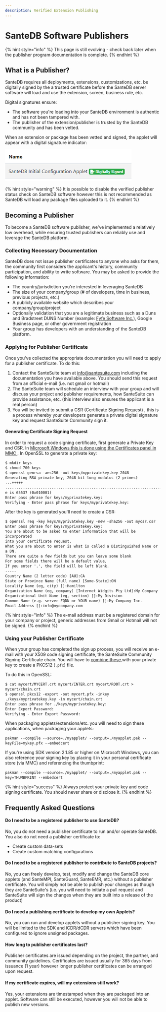 ```yaml
---
description: Verified Extension Publishing
---
```


# SanteDB Software Publishers

{% hint style="info" %}
This page is still evolving - check back later when the publisher program documentation is complete.
{% endhint %}

## What is a Publisher?

SanteDB requires all deployments, extensions, customizations, etc. be digitally signed by the a trusted certificate before the SanteDB server software will load and use the extension, screen, business rule, etc.&#x20;

Digital signatures ensure:

* The software you're loading into your SanteDB environment is authentic and has not been tampered with.
* The publisher of the extension/publisher is trusted by the SanteDB community and has been vetted.

When an extension or package has been vetted and signed, the applet will appear with a digital signature indicator:

![](<../../.gitbook/assets/image (405).png>)

{% hint style="warning" %}
It is possible to disable the verified publisher status check on SanteDB software however this is not recommended as SanteDB will load any package files uploaded to it.&#x20;
{% endhint %}

## Becoming a Publisher

To become a SanteDB software publisher, we've implemented a relatively low overhead, while ensuring trusted publishers can reliably use and leverage the SanteDB platform.

### Collecting Necessary Documentation

SanteDB does not issue publisher certificates to anyone who asks for them, the community first considers the applicant's history, community participation, and ability to write software. You may be asked to provide the following information:

* The country/jurisdiction you're interested in leveraging SanteDB&#x20;
* The size of your company/group (# of developers, time in business, previous projects, etc.)
* A publicly available website which describes your company/group/project
* Optionally validation that you are a legitimate business such as a Duns and Bradstreet DUNS Number (example: [Fyfe Software Inc.](https://www.dnb.com/business-directory/company-profiles.fyfe\_software\_inc.3144e262d98ff713e0449fe7584d20fe.html)), Google Business page, or other government registration&#x20;
* Your group has developers with an understanding of the SanteDB platform.

### Applying for Publisher Certificate

Once you've collected the appropriate documentation you will need to apply for a publisher certificate. To do this:

1. Contact the SanteSuite team at [info@santesuite.com](mailto:info@santesuite.com) including the documentation you have available above. You should send this request from an official e-mail (i.e. not gmail or hotmail)&#x20;
2. The SanteSuite team will schedule an interview with your group and will discuss your project and publisher requirements, how SanteSuite can provide assistance, etc. (this interview also ensures the applicant is a real person)
3. You will be invited to submit a CSR (Certificate Signing Request) , this is a process whereby your developers generate a private digital signature key and request SanteSuite Community sign it.

#### Generating Certificate Signing Request

In order to request a code signing certificate, first generate a Private Key and CSR. In [Microsoft Windows this is done using the Certificates panel in MMC ](https://knowledge.digicert.com/solution/SO29005.html). In OpenSSL to generate a private key:

```
$ mkdir keys
$ chmod 700 keys
$ openssl genrsa -aes256 -out keys/myprivatekey.key 2048
Generating RSA private key, 2048 bit long modulus (2 primes)
...+++++
....................................................................................................................+++++
e is 65537 (0x010001)
Enter pass phrase for keys/myprivatekey.key:
Verifying - Enter pass phrase for keys/myprivatekey.key:
```

After the key is generated you'll need to create a CSR:

```
$ openssl req -key keys/myprivatekey.key -new -sha256 -out mycsr.csr
Enter pass phrase for keys/myprivatekey.key:
You are about to be asked to enter information that will be incorporated
into your certificate request.
What you are about to enter is what is called a Distinguished Name or a DN.
There are quite a few fields but you can leave some blank
For some fields there will be a default value,
If you enter '.', the field will be left blank.
-----
Country Name (2 letter code) [AU]:CA
State or Province Name (full name) [Some-State]:ON
Locality Name (eg, city) []:Hamilton
Organization Name (eg, company) [Internet Widgits Pty Ltd]:My Company
Organizational Unit Name (eg, section) []:My Division
Common Name (e.g. server FQDN or YOUR name) []:My Company Inc.
Email Address []:info@mycompany.com
```

{% hint style="info" %}
The e-mail address must be a registered domain for your company or project, generic addresses from Gmail or Hotmail  will not be signed.
{% endhint %}

### Using your Publisher Certificate

When your group has completed the sign up process, you will receive an e-mail with your X509 code signing certificate, the SanteSuite Community Signing Certificate chain. You will have to [combine these ](https://www.ssl.com/how-to/create-a-pfx-p12-certificate-file-using-openssl/)with your private key to create a PKCS12 (`.pfx`) file.&#x20;

To do this in OpenSSL:

```
$ cat mycert/MYCERT.crt mycert/INTER.crt mycert/ROOT.crt > mycert/chain.crt
$ openssl pkcs12 -export -out mycert.pfx -inkey ./keys/myprivatekey.key -in mycert/chain.crt
Enter pass phrase for ./keys/myprivatekey.key:
Enter Export Password:
Verifying - Enter Export Password:
```

When packaging applets/extensions/etc. you will need to sign these applications, when packaging your applets:

```
pakman --compile --source=./myapplet/ --output=./myapplet.pak --keyFile=mykey.pfx --embedcert
```

If you're using SDK version 2.1.85 or higher on Microsoft Windows, you can also reference your signing key by placing it in your personal certificate store (via MMC) and referencing the thumbprint:

```
pakman --compile --source=./myapplet/ --output=./myapplet.pak --key=THUMBPRINT --embedcert
```

{% hint style="success" %}
Always protect your private key and code signing certificate. You should never share or disclose it.
{% endhint %}

## Frequently Asked Questions

#### Do I need to be a registered publisher to use SanteDB?

No, you do not need a publisher certificate to run and/or operate SanteDB. You also do not need a publisher certificate to:

* Create custom data-sets
* Create custom matching configurations

#### Do I need to be a registered publisher to contribute to SanteDB projects?

No, you can freely develop, test, modify and change the SanteDB core applets (and SanteMPI, SanteGuard, SanteEMR, etc.) without a publisher certificate. You will simply not be able to publish your changes as though they are SanteSuite's (i.e. you will need to initiate a pull request and SanteSuite will sign the changes when they are built into a release of the product)

#### Do I need a publishing certificate to develop my own Applets?

No, you can run and develop applets without a publisher signing key. You will be limited to the SDK and iCDR/dCDR servers which have been configured to ignore unsigned packages.

#### How long to publisher certificates last?

Publisher certificates are issued depending on the project, the partner, and community guidelines. Certificates are issued usually for 365 days from issuance (1 year) however longer publisher certificates can be arranged upon request.

#### If my certificate expires, will my extensions still work?

Yes, your extensions are timestamped when they are packaged into an applet. Software can still be executed, however you will not be able to publish new versions.

